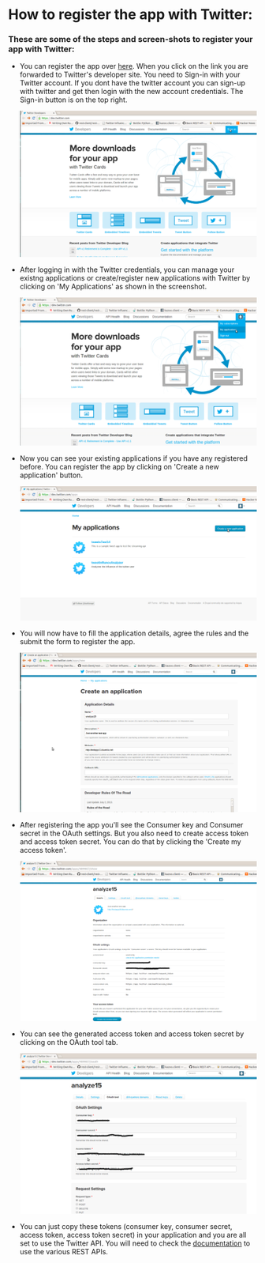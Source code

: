How to register the app with Twitter:
=====================================

### These are some of the steps and screen-shots to register your app with Twitter:

-   You can register the app over [here](https://dev.twitter.com/). When you click on the link you are forwarded to Twitter's developer site. You need to Sign-in with your Twitter account. If you dont have the twitter account you can sign-up with twitter and get then login with the new account credentials. The Sign-in button is on the top right.

    ![image](/images/twitHome.png)

-   After logging in with the Twitter credentials, you can manage your existng applications or create/register new applications with Twitter by clicking on 'My Applications' as shown in the screenshot.

    ![image](/images/appl.png)

-   Now you can see your existing applications if you have any registered before. You can register the app by clicking on 'Create a new application' button.
    
    ![image](/images/myappl.png)

-   You will now have to fill the application details, agree the rules and the submit the form to register the app.
    
    ![image](/images/app_details.png)

-   After registering the app you'll see the Consumer key and Consumer secret in the OAuth settings. But you also need to create access token and access token secret. You can do that by clicking the 'Create my access token'.

    ![image](/images/tokens.png)

-   You can see the generated access token and access token secret by clicking on the OAuth tool tab.

    ![image](/images/access_tokens.png)

-   You can just copy these tokens (consumer key, consumer secret, access token, access token secret) in your application and you are all set to use the Twitter API. You will need to check the [documentation](https://dev.twitter.com/docs/api/1.1) to use the various REST APIs.

